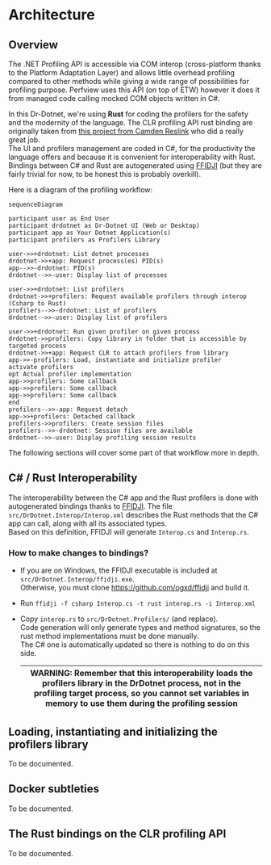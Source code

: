 # Architecture

## Overview

The .NET Profiling API is accessible via COM interop (cross-platform thanks to the Platform Adaptation Layer) and allows little overhead profiling compared to other methods while giving a wide range of possibilities for profiling purpose. Perfview uses this API (on top of ETW) however it does it from managed code calling mocked COM objects written in C#.     

In this Dr-Dotnet, we're using **Rust** for coding the profilers for the safety and the modernity of the language. The CLR profiling API rust binding are originally taken from [this project from Camden Reslink](https://github.com/camdenreslink/clr-profiler) who did a really great job.    
The UI and profilers management are coded in C#, for the productivity the language offers and because it is convenient for interoperability with Rust. Bindings between C# and Rust are autogenerated using [FFIDJI](https://github.com/ogxd/ffidji) (but they are fairly trivial for now, to be honest this is probably overkill).

Here is a diagram of the profiling workflow:
```mermaid
sequenceDiagram

participant user as End User
participant drdotnet as Dr-Dotnet UI (Web or Desktop)
participant app as Your Dotnet Application(s)
participant profilers as Profilers Library

user->>+drdotnet: List dotnet processes
drdotnet->>+app: Request process(es) PID(s)
app-->>-drdotnet: PID(s)
drdotnet-->>-user: Display list of processes

user->>+drdotnet: List profilers
drdotnet->>+profilers: Request available profilers through interop (Csharp to Rust)
profilers-->>-drdotnet: List of profilers
drdotnet-->>-user: Display list of profilers

user->>+drdotnet: Run given profiler on given process
drdotnet->>profilers: Copy library in folder that is accessible by targeted process
drdotnet->>+app: Request CLR to attach profilers from library
app->>-profilers: Load, instantiate and initialize profiler
activate profilers
opt Actual profiler implementation
app->>profilers: Some callback
app->>profilers: Some callback
app->>profilers: Some callback
end
profilers-->>-app: Request detach
app->>+profilers: Detached callback
profilers->>profilers: Create session files
profilers-->>-drdotnet: Session files are available
drdotnet-->>-user: Display profiling session results
```

The following sections will cover some part of that workflow more in depth.

## C# / Rust Interoperability

The interoperability between the C# app and the Rust profilers is done with autogenerated bindings thanks to [FFIDJI](https://github.com/ogxd/ffidji).
The file `src/DrDotnet.Interop/Interop.xml` describes the Rust methods that the C# app can call, along with all its associated types.    
Based on this definition, FFIDJI will generate `Interop.cs` and `Interop.rs`.

### How to make changes to bindings?
- If you are on Windows, the FFIDJI executable is included at `src/DrDotnet.Interop/ffidji.exe`.  
Otherwise, you must clone https://github.com/ogxd/ffidji and build it.
- Run `ffidji -f csharp Interop.cs -t rust interop.rs -i Interop.xml`
- Copy `interop.rs` to `src/DrDotnet.Profilers/` (and replace).  
Code generation will only generate types and method signatures, so the rust method implementations must be done manually.  
The C# one is automatically updated so there is nothing to do on this side.

  | WARNING: Remember that this interoperability loads the profilers library in the DrDotnet process, not in the profiling target process, so you cannot set variables in memory to use them during the profiling session |
  | --- |

## Loading, instantiating and initializing the profilers library

To be documented.

## Docker subtleties

To be documented.

## The Rust bindings on the CLR profiling API

To be documented.